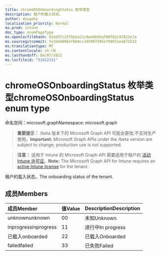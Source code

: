 ```yaml
---
title: chromeOSOnboardingStatus 枚举类型
description: 租户的载入状态。
author: dougeby
localization_priority: Normal
ms.prod: intune
doc_type: enumPageType
ms.openlocfilehash: 91ed3fc25fbb2a21c0e44b5baf00f82c97822e7a
ms.sourcegitcommit: fe1b4d098af604cc34596f595e799911ea672532
ms.translationtype: MT
ms.contentlocale: zh-CN
ms.lasthandoff: 04/07/2021
ms.locfileid: "51612131"
---
```

# <a name="chromeosonboardingstatus-enum-type"></a><span data-ttu-id="47e3d-103">chromeOSOnboardingStatus 枚举类型</span><span class="sxs-lookup"><span data-stu-id="47e3d-103">chromeOSOnboardingStatus enum type</span></span>

<span data-ttu-id="47e3d-104">命名空间：microsoft.graph</span><span class="sxs-lookup"><span data-stu-id="47e3d-104">Namespace: microsoft.graph</span></span>

> <span data-ttu-id="47e3d-105">**重要提示：** /beta 版本下的 Microsoft Graph API 可能会更改;不支持生产使用。</span><span class="sxs-lookup"><span data-stu-id="47e3d-105">**Important:** Microsoft Graph APIs under the /beta version are subject to change; production use is not supported.</span></span>

> <span data-ttu-id="47e3d-106">**注意：** 适用于 Intune 的 Microsoft Graph API 需要适用于租户的 [活动 Intune 许可证](https://go.microsoft.com/fwlink/?linkid=839381)。</span><span class="sxs-lookup"><span data-stu-id="47e3d-106">**Note:** The Microsoft Graph API for Intune requires an [active Intune license](https://go.microsoft.com/fwlink/?linkid=839381) for the tenant.</span></span>

<span data-ttu-id="47e3d-107">租户的载入状态。</span><span class="sxs-lookup"><span data-stu-id="47e3d-107">The onboarding status of the tenant.</span></span>

## <a name="members"></a><span data-ttu-id="47e3d-108">成员</span><span class="sxs-lookup"><span data-stu-id="47e3d-108">Members</span></span>
|<span data-ttu-id="47e3d-109">成员</span><span class="sxs-lookup"><span data-stu-id="47e3d-109">Member</span></span>|<span data-ttu-id="47e3d-110">值</span><span class="sxs-lookup"><span data-stu-id="47e3d-110">Value</span></span>|<span data-ttu-id="47e3d-111">Description</span><span class="sxs-lookup"><span data-stu-id="47e3d-111">Description</span></span>|
|:---|:---|:---|
|<span data-ttu-id="47e3d-112">unknown</span><span class="sxs-lookup"><span data-stu-id="47e3d-112">unknown</span></span>|<span data-ttu-id="47e3d-113">0</span><span class="sxs-lookup"><span data-stu-id="47e3d-113">0</span></span>|<span data-ttu-id="47e3d-114">未知</span><span class="sxs-lookup"><span data-stu-id="47e3d-114">Unknown</span></span>|
|<span data-ttu-id="47e3d-115">inprogress</span><span class="sxs-lookup"><span data-stu-id="47e3d-115">inprogress</span></span>|<span data-ttu-id="47e3d-116">1</span><span class="sxs-lookup"><span data-stu-id="47e3d-116">1</span></span>|<span data-ttu-id="47e3d-117">进行中</span><span class="sxs-lookup"><span data-stu-id="47e3d-117">In progress</span></span>|
|<span data-ttu-id="47e3d-118">已载入</span><span class="sxs-lookup"><span data-stu-id="47e3d-118">onboarded</span></span>|<span data-ttu-id="47e3d-119">2</span><span class="sxs-lookup"><span data-stu-id="47e3d-119">2</span></span>|<span data-ttu-id="47e3d-120">已载入</span><span class="sxs-lookup"><span data-stu-id="47e3d-120">Onboarded</span></span>|
|<span data-ttu-id="47e3d-121">failed</span><span class="sxs-lookup"><span data-stu-id="47e3d-121">failed</span></span>|<span data-ttu-id="47e3d-122">3</span><span class="sxs-lookup"><span data-stu-id="47e3d-122">3</span></span>|<span data-ttu-id="47e3d-123">已失败</span><span class="sxs-lookup"><span data-stu-id="47e3d-123">Failed</span></span>|




